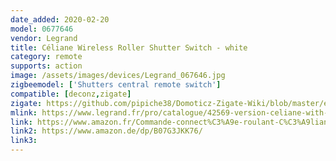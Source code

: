 ```yaml
---
date_added: 2020-02-20
model: 0677646
vendor: Legrand
title: Céliane Wireless Roller Shutter Switch - white
category: remote
supports: action
image: /assets/images/devices/Legrand_067646.jpg
zigbeemodel: ['Shutters central remote switch']
compatible: [deconz,zigate]
zigate: https://github.com/pipiche38/Domoticz-Zigate-Wiki/blob/master/en-eng/Legrand-corner.md
mlink: https://www.legrand.fr/pro/catalogue/42569-version-celiane-with-netatmo/commande-sans-fil-pour-interrupteur-filaire-de-volet-roulant-connecte-celiane-with-netatmo-blanc
link: https://www.amazon.fr/Commande-connect%C3%A9e-roulant-C%C3%A9liane-Netatmo/dp/B07G3JKK76
link2: https://www.amazon.de/dp/B07G3JKK76/
link3: 
---
```

